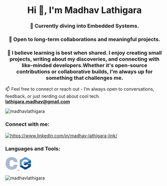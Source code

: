 <h1 align="center">Hi 👋, I'm Madhav Lathigara</h1>
<h3 align="center">🌱 Currently diving into Embedded Systems.</h3>
<h3 align="center">💞️ Open to long-term collaborations and meaningful projects.</h3>
<h3 align="center">💬 I believe learning is best when shared. I enjoy creating small projects, writing about my discoveries, and connecting with like-minded developers.Whether it's open-source contributions or collaborative builds, I'm always up for something that challenges me.</h3>

📫 Feel free to connect or reach out - I’m always open to conversations, feedback, or just nerding out about cool tech. **lathigara.madhav@gmail.com**

<p align="left"> <img src="https://komarev.com/ghpvc/?username=madhavlathigara&label=Profile%20views&color=0e75b6&style=flat" alt="madhavlathigara" /> </p>

<h3 align="left">Connect with me:</h3>
<p align="left">
<a href="https://www.linkedin.com/in/madhav-lathigara-link/" target="_parent"><img align="center" src="https://raw.githubusercontent.com/rahuldkjain/github-profile-readme-generator/master/src/images/icons/Social/linked-in-alt.svg" alt="https://www.linkedin.com/in/madhav-lathigara-link/" height="30" width="40" /></a>
</p>

<h3 align="left">Languages and Tools:</h3>
<p align="left"> <a href=" " rel="noreferrer"> <img src="https://raw.githubusercontent.com/devicons/devicon/master/icons/c/c-original.svg" alt="c" width="40" height="40"/> </a> 
  <a href=" " rel="noreferrer"> <img src="https://raw.githubusercontent.com/devicons/devicon/master/icons/cplusplus/cplusplus-original.svg" alt="cplusplus" width="40" height="40"/> </a> </p>

<p><img align="center" src="https://github-readme-stats.vercel.app/api/top-langs?username=madhavlathigara&show_icons=true&locale=en&layout=compact" alt="madhavlathigara" /></p>
